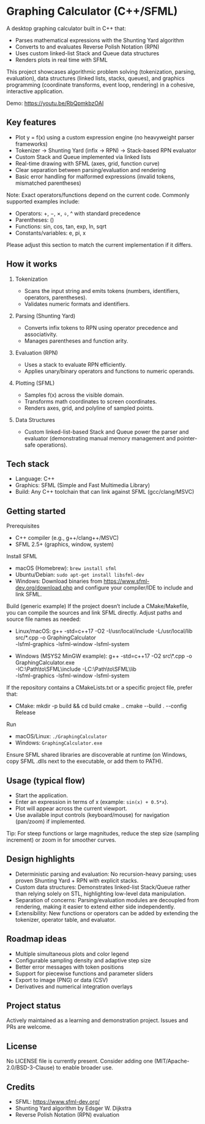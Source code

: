 # Graphing Calculator (C++/SFML)

A desktop graphing calculator built in C++ that:
- Parses mathematical expressions with the Shunting Yard algorithm
- Converts to and evaluates Reverse Polish Notation (RPN)
- Uses custom linked-list Stack and Queue data structures
- Renders plots in real time with SFML

This project showcases algorithmic problem solving (tokenization, parsing, evaluation), data structures (linked lists, stacks, queues), and graphics programming (coordinate transforms, event loop, rendering) in a cohesive, interactive application.

Demo:
https://youtu.be/RbQpmkbzOAI

## Key features
- Plot y = f(x) using a custom expression engine (no heavyweight parser frameworks)
- Tokenizer → Shunting Yard (infix → RPN) → Stack-based RPN evaluator
- Custom Stack and Queue implemented via linked lists
- Real-time drawing with SFML (axes, grid, function curve)
- Clear separation between parsing/evaluation and rendering
- Basic error handling for malformed expressions (invalid tokens, mismatched parentheses)

Note: Exact operators/functions depend on the current code. Commonly supported examples include:
- Operators: +, −, ×, ÷, ^ with standard precedence
- Parentheses: ()
- Functions: sin, cos, tan, exp, ln, sqrt
- Constants/variables: e, pi, x

Please adjust this section to match the current implementation if it differs.

## How it works

1. Tokenization
   - Scans the input string and emits tokens (numbers, identifiers, operators, parentheses).
   - Validates numeric formats and identifiers.

2. Parsing (Shunting Yard)
   - Converts infix tokens to RPN using operator precedence and associativity.
   - Manages parentheses and function arity.

3. Evaluation (RPN)
   - Uses a stack to evaluate RPN efficiently.
   - Applies unary/binary operators and functions to numeric operands.

4. Plotting (SFML)
   - Samples f(x) across the visible domain.
   - Transforms math coordinates to screen coordinates.
   - Renders axes, grid, and polyline of sampled points.

5. Data Structures
   - Custom linked-list-based Stack and Queue power the parser and evaluator (demonstrating manual memory management and pointer-safe operations).

## Tech stack
- Language: C++
- Graphics: SFML (Simple and Fast Multimedia Library)
- Build: Any C++ toolchain that can link against SFML (gcc/clang/MSVC)

## Getting started

Prerequisites
- C++ compiler (e.g., g++/clang++/MSVC)
- SFML 2.5+ (graphics, window, system)

Install SFML
- macOS (Homebrew): `brew install sfml`
- Ubuntu/Debian: `sudo apt-get install libsfml-dev`
- Windows: Download binaries from https://www.sfml-dev.org/download.php and configure your compiler/IDE to include and link SFML.

Build (generic example)
If the project doesn’t include a CMake/Makefile, you can compile the sources and link SFML directly. Adjust paths and source file names as needed:

- Linux/macOS:
  g++ -std=c++17 -O2 -I/usr/local/include -L/usr/local/lib \
    src/*.cpp -o GraphingCalculator \
    -lsfml-graphics -lsfml-window -lsfml-system

- Windows (MSYS2 MinGW example):
  g++ -std=c++17 -O2 src\\*.cpp -o GraphingCalculator.exe \
    -IC:\\Path\\to\\SFML\\include -LC:\\Path\\to\\SFML\\lib \
    -lsfml-graphics -lsfml-window -lsfml-system

If the repository contains a CMakeLists.txt or a specific project file, prefer that:
- CMake:
  mkdir -p build && cd build
  cmake ..
  cmake --build . --config Release

Run
- macOS/Linux: `./GraphingCalculator`
- Windows: `GraphingCalculator.exe`

Ensure SFML shared libraries are discoverable at runtime (on Windows, copy SFML .dlls next to the executable, or add them to PATH).

## Usage (typical flow)
- Start the application.
- Enter an expression in terms of x (example: `sin(x) + 0.5*x`).
- Plot will appear across the current viewport.
- Use available input controls (keyboard/mouse) for navigation (pan/zoom) if implemented.

Tip: For steep functions or large magnitudes, reduce the step size (sampling increment) or zoom in for smoother curves.

## Design highlights
- Deterministic parsing and evaluation: No recursion-heavy parsing; uses proven Shunting Yard + RPN with explicit stacks.
- Custom data structures: Demonstrates linked-list Stack/Queue rather than relying solely on STL, highlighting low-level data manipulation.
- Separation of concerns: Parsing/evaluation modules are decoupled from rendering, making it easier to extend either side independently.
- Extensibility: New functions or operators can be added by extending the tokenizer, operator table, and evaluator.

## Roadmap ideas
- Multiple simultaneous plots and color legend
- Configurable sampling density and adaptive step size
- Better error messages with token positions
- Support for piecewise functions and parameter sliders
- Export to image (PNG) or data (CSV)
- Derivatives and numerical integration overlays

## Project status
Actively maintained as a learning and demonstration project. Issues and PRs are welcome.

## License
No LICENSE file is currently present. Consider adding one (MIT/Apache-2.0/BSD-3-Clause) to enable broader use.

## Credits
- SFML: https://www.sfml-dev.org/
- Shunting Yard algorithm by Edsger W. Dijkstra
- Reverse Polish Notation (RPN) evaluation
